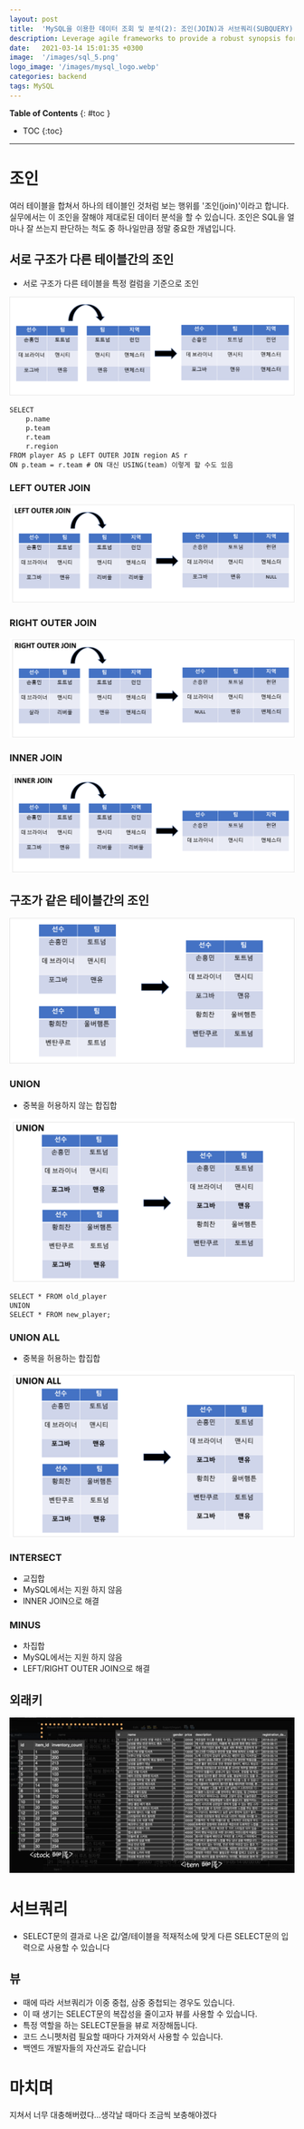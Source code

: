 ```yaml
---
layout: post
title:  'MySQL을 이용한 데이터 조회 및 분석(2): 조인(JOIN)과 서브쿼리(SUBQUERY)'
description: Leverage agile frameworks to provide a robust synopsis for high level overviews. Iterative a...
date:   2021-03-14 15:01:35 +0300
image:  '/images/sql_5.png'
logo_image: '/images/mysql_logo.webp'
categories: backend
tags: MySQL
---
```


**Table of Contents**
{: #toc }
*  TOC
{:toc}

---  

# 조인  
여러 테이블을 합쳐서 하나의 테이블인 것처럼 보는 행위를 '조인(join)'이라고 합니다. 실무에서는 이 조인을 잘해야 제대로된 데이터 분석을 할 수 있습니다. 조인은 SQL을 얼마나 잘 쓰는지 판단하는 척도 중 하나일만큼 정말 중요한 개념입니다.  

## 서로 구조가 다른 테이블간의 조인
- 서로 구조가 다른 테이블을 특정 컬럼을 기준으로 조인

![](/images/sql_3.png)  

```
SELECT 
    p.name
    p.team
    r.team
    r.region
FROM player AS p LEFT OUTER JOIN region AS r
ON p.team = r.team # ON 대신 USING(team) 이렇게 할 수도 있음
```  

### LEFT OUTER JOIN  

![](/images/sql_5.png)  

### RIGHT OUTER JOIN  

![](/images/sql_6.png)  

### INNER JOIN  

![](/images/sql_7.png)  

## 구조가 같은 테이블간의 조인

![](/images/sql_4.png)  

### UNION
- 중복을 허용하지 않는 합집합  


![](/images/sql_8.png)  

```
SELECT * FROM old_player
UNION
SELECT * FROM new_player;
```

### UNION ALL
- 중복을 허용하는 합집합  


![](/images/sql_9.png)  


### INTERSECT  
- 교집합  
- MySQL에서는 지원 하지 않음
- INNER JOIN으로 해결


### MINUS
- 차집합
- MySQL에서는 지원 하지 않음
- LEFT/RIGHT OUTER JOIN으로 해결

## 외래키
![](/images/sql_2.png)  


# 서브쿼리  

- SELECT문의 결과로 나온 값/열/테이블을 적재적소에 맞게 다른 SELECT문의 입력으로 사용할 수 있습니다


## 뷰

- 때에 따라 서브쿼리가 이중 중첩, 삼중 중첩되는 경우도 있습니다.  
- 이 때 생기는 SELECT문의 복잡성을 줄이고자 뷰를 사용할 수 있습니다.  
- 특정 역할을 하는 SELECT문들을 뷰로 저장해둡니다.  
- 코드 스니펫처럼 필요할 때마다 가져와서 사용할 수 있습니다.  
- 백엔드 개발자들의 자산과도 같습니다


# 마치며
지쳐서 너무 대충해버렸다...생각날 때마다 조금씩 보충해야겠다  